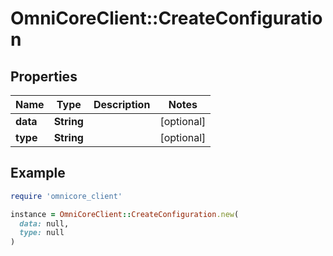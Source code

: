 # OmniCoreClient::CreateConfiguration

## Properties

| Name | Type | Description | Notes |
| ---- | ---- | ----------- | ----- |
| **data** | **String** |  | [optional] |
| **type** | **String** |  | [optional] |

## Example

```ruby
require 'omnicore_client'

instance = OmniCoreClient::CreateConfiguration.new(
  data: null,
  type: null
)
```

